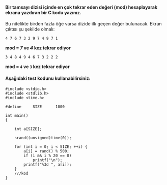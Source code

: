 #### Bir tamsayı dizisi içinde en çok tekrar eden değeri (mod) hesaplayarak ekrana yazdıran bir C kodu yazınız. 
Bu nitelikte birden fazla öğe varsa dizide ilk geçen değer bulunacak. Ekran çıktısı şu şekilde olmalı:

`4 7 6 7 3 2 9 7 4 9 7 1`

**mod = _7_ ve _4_ kez tekrar ediyor**

`3 4 8 4 9 4 6 7 3 2 2 2` 

**mod = `4` ve `3` kez tekrar ediyor**

#### Aşağıdaki test kodunu kullanabilirsiniz:

```
#include <stdio.h>
#include <stdlib.h>
#include <time.h>

#define     SIZE      1000

int main()
{

	int a[SIZE];

	srand((unsigned)time(0));

	for (int i = 0; i < SIZE; ++i) {
		a[i] = rand() % 500;
		if (i && i % 20 == 0)
			printf("\n");
		printf("%3d ", a[i]);
	}
	///kod
}
```

